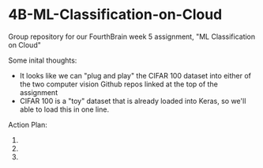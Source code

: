 # 4B-ML-Classification-on-Cloud
Group repository for our FourthBrain week 5 assignment, "ML Classification on Cloud"

Some inital thoughts:

* It looks like we can "plug and play" the CIFAR 100 dataset into either of the two computer vision Github repos linked at the top of the assignment
* CIFAR 100 is a "toy" dataset that is already loaded into Keras, so we'll able to load this in one line.




Action Plan:

1.

1.

1.
